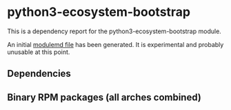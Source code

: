 # python3-ecosystem-bootstrap
This is a dependency report for the python3-ecosystem-bootstrap module.

An initial [modulemd file](python3-ecosystem-bootstrap.yaml) has been generated. It is experimental and probably unusable at this point.
## Dependencies
## Binary RPM packages (all arches combined)
